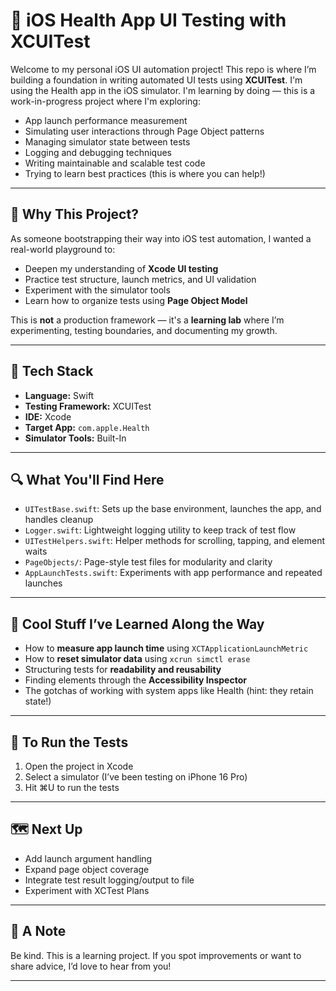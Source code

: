 # 📱 iOS Health App UI Testing with XCUITest

Welcome to my personal iOS UI automation project! This repo is where I’m building a foundation in writing automated UI tests using **XCUITest**.  I'm using the Health app in the iOS simulator. I'm learning by doing — this is a work-in-progress project where I'm exploring:

- App launch performance measurement  
- Simulating user interactions through Page Object patterns  
- Managing simulator state between tests  
- Logging and debugging techniques  
- Writing maintainable and scalable test code
- Trying to learn best practices (this is where you can help!)  
 
---

## 🚀 Why This Project?

As someone bootstrapping their way into iOS test automation, I wanted a real-world playground to:

- Deepen my understanding of **Xcode UI testing**
- Practice test structure, launch metrics, and UI validation
- Experiment with the simulator tools
- Learn how to organize tests using **Page Object Model**

This is **not** a production framework — it's a **learning lab** where I’m experimenting, testing boundaries, and documenting my growth. 

---

## 🧱 Tech Stack

- **Language:** Swift  
- **Testing Framework:** XCUITest  
- **IDE:** Xcode  
- **Target App:** `com.apple.Health`  
- **Simulator Tools:** Built-In  

---

## 🔍 What You'll Find Here

- `UITestBase.swift`: Sets up the base environment, launches the app, and handles cleanup  
- `Logger.swift`: Lightweight logging utility to keep track of test flow
- `UITestHelpers.swift`: Helper methods for scrolling, tapping, and element waits
- `PageObjects/`: Page-style test files for modularity and clarity  
- `AppLaunchTests.swift`: Experiments with app performance and repeated launches  

---

## 🤖 Cool Stuff I’ve Learned Along the Way

- How to **measure app launch time** using `XCTApplicationLaunchMetric`  
- How to **reset simulator data** using `xcrun simctl erase`  
- Structuring tests for **readability and reusability**
- Finding elements through the **Accessibility Inspector**
- The gotchas of working with system apps like Health (hint: they retain state!)  

---

## 🧪 To Run the Tests

1. Open the project in Xcode  
2. Select a simulator (I’ve been testing on iPhone 16 Pro)  
3. Hit ⌘U to run the tests  

---

## 🗺️ Next Up

- Add launch argument handling  
- Expand page object coverage  
- Integrate test result logging/output to file  
- Experiment with XCTest Plans  

---

## 🙌 A Note

Be kind. This is a learning project. If you spot improvements or want to share advice, I’d love to hear from you! 

---
